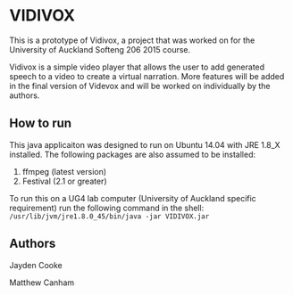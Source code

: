 # VIDIVOX

This is a prototype of Vidivox, a project that was worked on for the University of Auckland Softeng 206 2015 course.

Vidivox is a simple video player that allows the user to add generated speech to a video to create a virtual narration. More features will be added in the final version of Videvox and will be worked on individually by the authors.

## How to run
This java applicaiton was designed to run on Ubuntu 14.04 with JRE 1.8_X installed. The following packages are also assumed to be installed:
1. ffmpeg (latest version)
2. Festival (2.1 or greater)

To run this on a UG4 lab computer (University of Auckland specific requirement) run the following command in the shell:
`/usr/lib/jvm/jre1.8.0_45/bin/java -jar VIDIVOX.jar`

## Authors
Jayden Cooke

Matthew Canham